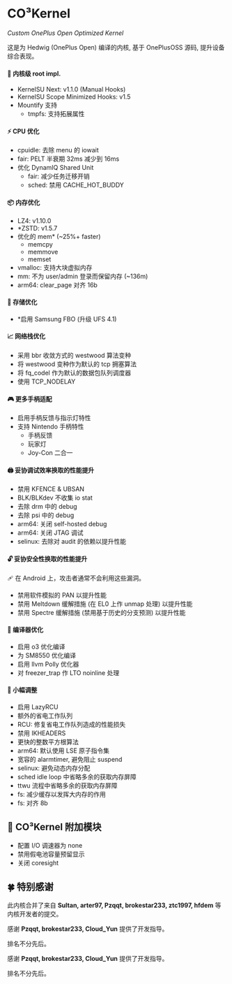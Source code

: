# CO³Kernel 
*Custom OnePlus Open Optimized Kernel*

这是为 Hedwig (OnePlus Open) 编译的内核, 基于 OnePlusOSS 源码, 提升设备综合表现。

#### 👾 内核级 root impl. 
- KernelSU Next: v1.1.0 (Manual Hooks)
- KernelSU Scope Minimized Hooks: v1.5
- Mountify 支持
  - tmpfs: 支持拓展属性

#### ⚡ CPU 优化
- cpuidle: 去除 menu 的 iowait
- fair: PELT 半衰期 32ms 减少到 16ms
- 优化 DynamIQ Shared Unit
  - fair: 减少任务迁移开销
  - sched: 禁用 CACHE_HOT_BUDDY

#### 📦 内存优化
- LZ4: v1.10.0
- *ZSTD: v1.5.7
- 优化的 mem* (~25%+ faster)
  - memcpy
  - memmove
  - memset
- vmalloc: 支持大块虚拟内存
- mm: 不为 user/admin 登录而保留内存 (~136m)
- arm64: clear_page 对齐 16b

#### 📀 存储优化
- *启用 Samsung FBO (升级 UFS 4.1)

#### 📈 网络栈优化
- 采用 bbr 收敛方式的 westwood 算法变种
- 将 westwood 变种作为默认的 tcp 拥塞算法
- 将 fq_codel 作为默认的数据包队列调度器
- 使用 TCP_NODELAY

#### 🎮️ 更多手柄适配
- 启用手柄反馈与指示灯特性
- 支持 Nintendo 手柄特性
  - 手柄反馈
  - 玩家灯
  - Joy-Con 二合一

#### 🖨️ 妥协调试效率换取的性能提升
- 禁用 KFENCE & UBSAN
- BLK/BLKdev 不收集 io stat
- 去除 drm 中的 debug
- 去除 psi 中的 debug
- arm64: 关闭 self-hosted debug
- arm64: 关闭 JTAG 调试
- selinux: 去除对 audit 的依赖以提升性能

#### 🔓 妥协安全性换取的性能提升
🩹 在 Android 上，攻击者通常不会利用这些漏洞。

- 禁用软件模拟的 PAN 以提升性能
- 禁用 Meltdown 缓解措施 (在 EL0 上作 unmap 处理) 以提升性能
- 禁用 Spectre 缓解措施 (禁用基于历史的分支预测) 以提升性能

#### 🦄 编译器优化
  - 启用 o3 优化编译
  - 为 SM8550 优化编译
  - 启用 llvm Polly 优化器
  - 对 freezer_trap 作 LTO noinline 处理

#### 🔨 小幅调整
- 启用 LazyRCU
- 额外的省电工作队列
- RCU: 修复省电工作队列造成的性能损失
- 禁用 IKHEADERS
- 更快的整数平方根算法
- arm64: 默认使用 LSE 原子指令集
- 宽容的 alarmtimer, 避免阻止 suspend
- selinux: 避免动态内存分配
- sched idle loop 中省略多余的获取内存屏障
- ttwu 流程中省略多余的获取内存屏障
- fs: 减少缓存以发挥大内存的作用
- fs: 对齐 8b

## 🧩 CO³Kernel 附加模块
- 配置 I/O 调速器为 none
- 禁用假电池容量预留显示
- 关闭 coresight

## 🍀 特别感谢
此内核合并了来自 **Sultan, arter97, Pzqqt, brokestar233, ztc1997, hfdem** 等内核开发者的提交。

感谢 **Pzqqt, brokestar233, Cloud_Yun** 提供了开发指导。

排名不分先后。

感谢 **Pzqqt, brokestar233, Cloud_Yun** 提供了开发指导。

排名不分先后。

